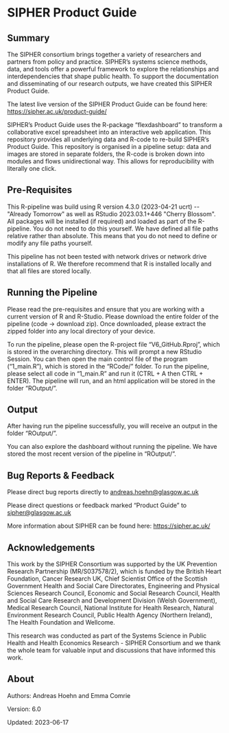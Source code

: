 # SIPHER Product Guide

## Summary
The SIPHER consortium brings together a variety of researchers and partners from policy and practice. SIPHER’s systems science methods, data, and tools offer a powerful framework to explore the relationships and interdependencies that shape public health. To support the documentation and disseminating of our research outputs, we have created this SIPHER Product Guide. 

The latest live version of the SIPHER Product Guide can be found here: https://sipher.ac.uk/product-guide/

SIPHER’s Product Guide uses the R-package “flexdashboard” to transform a collaborative excel spreadsheet into an interactive web application. This repository provides all underlying data and R-code to re-build SIPHER’s Product Guide. This repository is organised in a pipeline setup: data and images are stored in separate folders, the R-code is broken down into modules and flows unidirectional way. This allows for reproducibility with literally one click.

## Pre-Requisites
This R-pipeline was build using R version 4.3.0 (2023-04-21 ucrt) -- "Already Tomorrow" as well as RStudio 2023.03.1+446 "Cherry Blossom". All packages will be installed (if required) and loaded as part of the R-pipeline. You do not need to do this yourself. We have defined all file paths relative rather than absolute. This means that you do not need to define or modify any file paths yourself. 

This pipeline has not been tested with network drives or network drive installations of R. We therefore recommend that R is installed locally and that all files are stored locally. 

## Running the Pipeline
Please read the pre-requisites and ensure that you are working with a current version of R and R-Studio. Please download the entire folder of the pipeline (code -> download zip). Once downloaded, please extract the zipped folder into any local directory of your device. 

To run the pipeline, please open the R-project file “V6_GitHub.Rproj”, which is stored in the overarching directory. This will prompt a new RStudio Session. You can then open the main control file of the program (“1_main.R”), which is stored in the “RCode/” folder. To run the pipeline, please select all code in “1_main.R” and run it (CTRL + A then CTRL + ENTER). The pipeline will run, and an html application will be stored in the folder “ROutput/”. 

## Output
After having run the pipeline successfully, you will receive an output in the folder “ROutput/”.

You can also explore the dashboard without running the pipeline. We have stored the most recent version of the pipeline in “ROutput/”.

## Bug Reports & Feedback
Please direct bug reports directly to andreas.hoehn@glasgow.ac.uk

Please direct questions or feedback marked “Product Guide” to sipher@glasgow.ac.uk

More information about SIPHER can be found here: https://sipher.ac.uk/

## Acknowledgements
This work by the SIPHER Consortium was supported by the UK Prevention Research Partnership (MR/S037578/2), which is funded by the British Heart Foundation, Cancer Research UK, Chief Scientist Office of the Scottish Government Health and Social Care Directorates, Engineering and Physical Sciences Research Council, Economic and Social Research Council, Health and Social Care Research and Development Division (Welsh Government), Medical Research Council, National Institute for Health Research, Natural Environment Research Council, Public Health Agency (Northern Ireland), The Health Foundation and Wellcome.

This research was conducted as part of the Systems Science in Public Health and Health Economics Research - SIPHER Consortium and we thank the whole team for valuable input and discussions that have informed this work.

## About
Authors: Andreas Hoehn and Emma Comrie 

Version: 6.0

Updated: 2023-06-17
